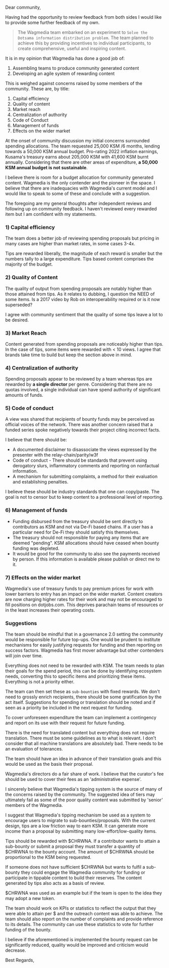 Dear community,

Having had the opportunity to review feedback from both sides I would like to provide some further feedback of my own.

>The Wagmedia team embarked on an experiment to `Solve the Dotsama information distribution problem`.  The team planned to achieve this by providing incentives to individual participants, to create comprehensive, useful and inspiring content.

It is in my opinion that Wagmedia has done a good job of:

1.  Assembling teams to produce community generated content
2.  Developing an agile system of rewarding content

This is weighed against concerns raised by some members of the community. These are, by title:

1.  Capital efficiency
2.  Quality of content
3.  Market reach
4.  Centralization of authority
5.  Code of Conduct
6.  Management of funds
7.  Effects on the wider market
   
At the onset of community discussion my initial concerns surrounded spending allocations.  The team requested 25,000 KSM /6 months, lending towards a 50,000 KSM annual budget.  Pro-rating 2022 inflation earnings, Kusama's treasury earns about 205,000 KSM with 41,600 KSM burnt annually.  Considering that there are other areas of expenditure, **a 50,000 KSM annual budget is not sustainable**.

 I believe there is room for a budget allocation for community generated content. Wagmedia is the only contender and the pioneer in the space.  I believe that there are inadequacies with Wagmedia's current model and I would like to speak to some of these and conclude with a suggestion.

 The foregoing are my general thoughts after independent reviews and following up on community feedback.  I haven't reviewed every rewarded item but I am confident with my statements.

### 1) Capital efficiency

The team does a better job of reviewing spending proposals but pricing in many cases are higher than market rates, in some cases 3-4x.  

Tips are rewarded liberally, the magnitude of each reward is smaller but the numbers tally to a large expenditure.  Tips based content comprises the majority of the budget.

### 2) Quality of Content

The quality of output from spending proposals are notably higher than those attained from tips.  As it relates to dubbing, I question the NEED of some items.  Is a 2017 video by Rob on interoperability required or is it now superseded?  

I agree with community sentiment that the quality of some tips leave a lot to be desired.

### 3) Market Reach

Content generated from spending proposals are noticeably higher than tips.  In the case of tips, some items were rewarded with < 10 views.  I agree that brands take time to build but keep the section above in mind.

### 4) Centralization of authority

Spending proposals appear to be reviewed by a team whereas tips are rewarded by **a single director** per genre.  Considering that there are no quotas involved, a single individual can have spend authority of significant amounts of funds.

### 5) Code of conduct

A view was shared that recipients of bounty funds may be perceived as official voices of the network.  There was another concern raised that a funded series spoke negatively towards their project citing incorrect facts.

I believe that there should be:

-   A documented disclaimer to disassociate the views expressed by the presenter with the relay-chain/parity/w3f
-   Code of conduct - There should be standards that prevent using derogatory slurs, inflammatory comments and reporting on nonfactual information. 
-   A mechanism for submitting complaints, a method for their evaluation and establishing penalties. 

I believe these should be industry standards that one can copy/paste.  The goal is not to censor but to keep content to a professional level of reporting.

### 6) Management of funds

- Funding disbursed from the treasury should be sent directly to contributors as KSM and not via De-Fi based chains.  If a user has a particular need for De-Fi they should satisfy this themselves.
- The treasury should not responsible for paying any items that are deemed "pending".  KSM allocations should have ceased when bounty funding was depleted.
- It would be good for the community to also see the payments received by person.  If this information is available please publish or direct me to it.


### 7) Effects on the wider market

Wagmedia's use of treasury funds to pay premium prices for work with lower barriers to entry has an impact on the wider market.  Content creators are now charging higher rates for their work and may not be encouraged to fill positions on dotjobs.com.  This deprives parachain teams of resources or in the least increases their operating costs.

### Suggestions

The team should be mindful that in a governance 2.0 setting the community would be responsible for future top-ups.  One would be prudent to institute mechanisms for easily justifying requests for funding and then reporting on success factors.  Wagmedia has first mover advantage but other contenders will join over time.

Everything does not need to be rewarded with KSM.  The team needs to plan their goals for the spend period, this can be done by identifying ecosystem needs, converting this to specific items and prioritizing these items.  Everything is not a priority either.

The team can then set these as `sub-bounties` with fixed rewards.  We don't need to grossly enrich recipients, there should be some gratification by the act itself.  Suggestions for spending or translation should be noted and if seen as a priority be included in the next request for funding. 

To cover unforeseen expenditure the team can implement a contingency and report on its use with their request for future funding.  

There is the need for translated content but everything does not require translation.  There must be some guidelines as to what is relevant.  I don't consider that all machine translations are absolutely bad. There needs to be an evaluation of tolerances.

The team should have an idea in advance of their translation goals and this would be used as the basis their proposal.

Wagmedia's directors do a fair share of work.  I believe that the curator's fee should be used to cover their fees as an 'administrative expense'.

I sincerely believe that Wagmedia's tipping system is the source of many of the concerns raised by the community.  The suggested idea of tiers may ultimately fail as some of the poor quality content was submitted by 'senior' members of the Wagmedia.

I suggest that Wagmedia's tipping mechanism be used as a system to encourage users to migrate to sub-bounties/proposals.  With the current design, tips are a low friction way to earn KSM.  It can generate more income than a proposal by submitting many low-effort/low-quality items.   

Tips should be rewarded with $CHRWNA.  If a contributor wants to attain a sub-bounty or submit a proposal they must transfer a quantity of $CHRWNA to the bounty account.  The amount of $CHRWNA should be proportional to the KSM being requested.

If someone does not have sufficient $CHRWNA but wants to fulfil a sub-bounty they could engage the Wagmedia community for funding or participate in tippable content to build their reserves.  The content generated by tips also acts as a basis of review.  

 $CHRWNA was used as an example but if the team is open to the idea they may adopt a new token.

 The team should work on KPIs or statistics to reflect the output that they were able to attain per $ and the outreach content was able to achieve.  The team should also report on the number of complaints and provide reference to its details.  The community can use these statistics to vote for further funding of the bounty.  

 I believe if the aforementioned is implemented the bounty request can be significantly reduced, quality would be improved and criticism would decrease.  

 Best Regards,
 































